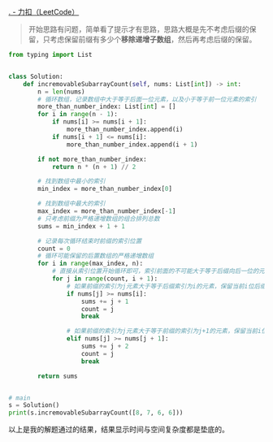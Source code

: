 [. - 力扣（LeetCode）](https://leetcode.cn/problems/count-the-number-of-incremovable-subarrays-ii/submissions/545938762/?envType=daily-question&envId=2024-07-11)
> 开始思路有问题，简单看了提示才有思路，思路大概是先不考虑后缀的保留，只考虑保留前缀有多少个**移除递增子数组**，然后再考虑后缀的保留。
```python
from typing import List


class Solution:
	def incremovableSubarrayCount(self, nums: List[int]) -> int:
		n = len(nums)
		# 循环数组，记录数组中大于等于后面一位元素，以及小于等于前一位元素的索引
		more_than_number_index: List[int] = []
		for i in range(n - 1):
			if nums[i] >= nums[i + 1]:
				more_than_number_index.append(i)
			if nums[i + 1] <= nums[i]:
				more_than_number_index.append(i + 1)

		if not more_than_number_index:
			return n * (n + 1) // 2

		# 找到数组中最小的索引
		min_index = more_than_number_index[0]

		# 找到数组中最大的索引
		max_index = more_than_number_index[-1]
		# 只考虑前缀为严格递增数组的组合排列总数
		sums = min_index + 1 + 1

		# 记录每次循环结束时前缀的索引位置
		count = 0
		# 循环可能保留的后置数组的严格递增数组
		for i in range(max_index, n):
			# 直接从索引位置开始循环即可，索引前面的不可能大于等于后缀向后一位的元素
			for j in range(count, i + 1):
				# 如果前缀的索引为j元素大于等于后缀索引为i的元素，保留当前i位后缀的可能性有j+1次，结束i位后缀的循环
				if nums[j] >= nums[i]:
					sums += j + 1
					count = j
					break

				# 如果前缀的索引为j元素大于等于前缀的索引为j+1的元素，保留当前i位后缀的可能性有j+2次，结束i位后缀的循环
				elif nums[j] >= nums[j + 1]:
					sums += j + 2
					count = j
					break

		return sums


# main
s = Solution()
print(s.incremovableSubarrayCount([8, 7, 6, 6]))

```

以上是我的解题通过的结果，结果显示时间与空间复杂度都是垫底的。
